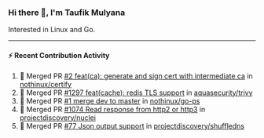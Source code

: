 ### Hi there 👋, I'm Taufik Mulyana
Interested in Linux and Go.

---

#### :zap: Recent Contribution Activity
<!--START:pr-activity-->
1. 🎉 Merged PR [#2 feat(ca): generate and sign cert with intermediate ca](https://github.com/nothinux/certify/pull/2) in [nothinux/certify](https://github.com/nothinux/certify)
2. 🎉 Merged PR [#1297 feat(cache): redis TLS support](https://github.com/aquasecurity/trivy/pull/1297) in [aquasecurity/trivy](https://github.com/aquasecurity/trivy)
3. 🎉 Merged PR [#1 merge dev to master](https://github.com/nothinux/go-ps/pull/1) in [nothinux/go-ps](https://github.com/nothinux/go-ps)
4. 🎉 Merged PR [#1074 Read response from http2 or http3](https://github.com/projectdiscovery/nuclei/pull/1074) in [projectdiscovery/nuclei](https://github.com/projectdiscovery/nuclei)
5. 🎉 Merged PR [#77 Json output support](https://github.com/projectdiscovery/shuffledns/pull/77) in [projectdiscovery/shuffledns](https://github.com/projectdiscovery/shuffledns)
<!--END:pr-activity-->